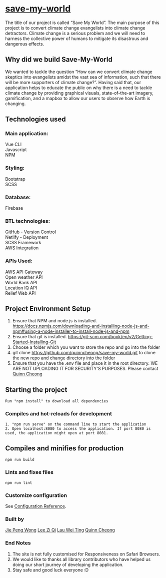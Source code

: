 # [save-my-world](https://save-my-world.netlify.app/#/)
The title of our project is called “Save My World”. The main purpose of this project is to convert climate change evangelists into climate change detractors. Climate change is a serious problem and we will need to harness the collective power of humans to mitigate its disastrous and dangerous effects. 

## Why did we build Save-My-World
We wanted to tackle the question “How can we convert climate change skeptics into evangelists amidst the vast sea of information, such that there will be more supporters of climate change?”.  Having said that, our application helps to educate the public on why there is a need to tackle climate change by providing graphical visuals, state-of-the-art imagery, gamification, and a mapbox to allow our users to observe how Earth is changing.

## Technologies used
### Main application:
Vue CLI<br />
Javascript<br />
NPM
### Styling:
Bootstrap <br />
SCSS
### Database: 
Firebase 
### BTL technologies:
GitHub - Version Control<br />
Netlify - Deployment<br />
SCSS Framework<br />
AWS Integration
### APIs Used:
AWS API Gateway<br />
Open weather API<br />
World Bank API<br />
Location IQ API<br />
Relief Web API

## Project Environment Setup
1) Ensure that NPM and node.js is installed. https://docs.npmjs.com/downloading-and-installing-node-js-and-npm#using-a-node-installer-to-install-node-js-and-npm
2) Ensure that git is installed. https://git-scm.com/book/en/v2/Getting-Started-Installing-Git
3) Choose a folder which you want to store the repo and go into the folder
4) git clone https://github.com/quinncheong/save-my-world.git to clone the new repo and change directory into the folder
5) Ensure that you have the .env file and place it in the root directory. WE ARE NOT UPLOADING IT FOR SECURITY'S PURPOSES. Please contact [Quinn Cheong](https://github.com/quinncheong)  

## Starting the project
```
Run "npm install" to download all dependencies 
```
### Compiles and hot-reloads for development
```
1. "npm run serve" on the command line to start the application
2. Open localhost:8080 to access the application. If port 8080 is used, the application might open at port 8081.
```
## Compiles and minifies for production
```
npm run build
```

### Lints and fixes files
```
npm run lint
```

### Customize configuration
See [Configuration Reference](https://cli.vuejs.org/config/).

### Built by
[Jie Peng Wong](https://github.com/jiepengwong) 
[Lee Zi Qi](https://github.com/asianburpgirl) 
[Lau Wei Ting](https://github.com/WeiTingsys) 
[Quinn Cheong](https://github.com/quinncheong) 

### End Notes
1. The site is not fully customised for Responsiveness on Safari Browsers.
2. We would like to thanks all library contributors who have helped us doing our short journey of developing the application.
3. Stay safe and good luck everyone :D
